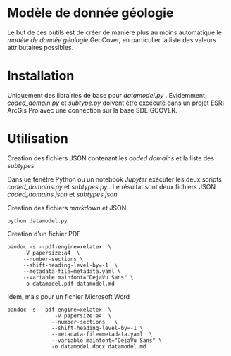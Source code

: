 Modèle de donnée géologie
=========================

Le but de ces outils est de créer de manière plus au moins automatique le _modèle de donnée géologie_ GeoCover, en
particulier la liste des valeurs attributaires possibles.


# Installation

Uniquement des librairies de base pour _datamodel.py_ . Evidemment, _coded_domain.py_ et _subtype.py_ doivent être 
excécuté dans un projet ESRI ArcGis Pro avec une connection sur la base SDE GCOVER.


# Utilisation

Creation des fichiers JSON contenant les _coded domains_ et la liste des _subtypes_

Dans ue fenêtre Python ou un notebook _Jupyter_ exécuter les deux scripts _coded_domains.py_ et
_subtypes.py_ . Le résultat sont deux fichiers JSON _coded_domains.json_ et _subtypes.json_

Creation des fichiers _markdown_ et JSON

    python datamodel.py


Creation d'un fichier PDF

    pandoc -s --pdf-engine=xelatex  \
         -V papersize:a4  \
         --number-sections \
         --shift-heading-level-by=-1  \
         --metadata-file=metadata.yaml \
         --variable mainfont="DejaVu Sans" \
         -o datamodel.pdf datamodel.md

Idem, mais pour un fichier Microsoft Word

    pandoc -s --pdf-engine=xelatex  \
                   -V papersize:a4  \
                  --number-sections   \
                  --shift-heading-level-by=-1 \
                  --metadata-file=metadata.yaml  \
                  --variable mainfont="DejaVu Sans" \
                  -o datamodel.docx datamodel.md


